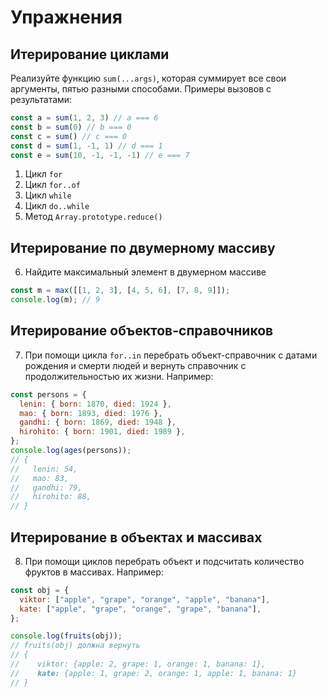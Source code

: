 # Упражнения

## Итерирование циклами

Реализуйте функцию `sum(...args)`, которая суммирует все свои аргументы, пятью
разными способами. Примеры вызовов с результатами:
```js
const a = sum(1, 2, 3) // a === 6
const b = sum(0) // b === 0
const c = sum() // c === 0
const d = sum(1, -1, 1) // d === 1
const e = sum(10, -1, -1, -1) // e === 7
```

1. Цикл `for`
2. Цикл `for..of`
3. Цикл `while`
4. Цикл `do..while`
5. Метод `Array.prototype.reduce()`

## Итерирование по двумерному массиву

6. Найдите максимальный элемент в двумерном массиве
```js
const m = max([[1, 2, 3], [4, 5, 6], [7, 8, 9]]);
console.log(m); // 9
```

## Итерирование объектов-справочников

7. При помощи цикла `for..in` перебрать объект-справочник с датами рождения и
смерти людей и вернуть справочник с продолжительностью их жизни. Например:
```js
const persons = {
  lenin: { born: 1870, died: 1924 },
  mao: { born: 1893, died: 1976 },
  gandhi: { born: 1869, died: 1948 },
  hirohito: { born: 1901, died: 1989 },
};
console.log(ages(persons));
// {
//   lenin: 54,
//   mao: 83,
//   gandhi: 79,
//   hirohito: 88,
// }
```

## Итерирование в объектах и массивах

8. При помощи циклов перебрать объект и подсчитать количество фруктов
в массивах. Например:
```js
const obj = {
  viktor: ["apple", "grape", "orange", "apple", "banana"],
  kate: ["apple", "grape", "orange", "grape", "banana"],
};

console.log(fruits(obj));
// fruits(obj) должна вернуть
// {
//    viktor: {apple: 2, grape: 1, orange: 1, banana: 1},
//    kate: {apple: 1, grape: 2, orange: 1, apple: 1, banana: 1}
// }
```
